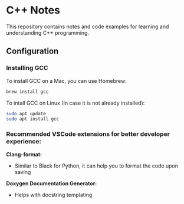 # C++ Notes

This repository contains notes and code examples for learning and understanding C++ programming.

## Configuration

### Installing GCC

To install GCC on a Mac, you can use Homebrew:

```sh
brew install gcc
```

To intall GCC on Linux (In case it is not already installed):
```sh
sudo apt update
sudo apt install gcc
```

### Recommended VSCode extensions for better developer experience:
**Clang-format:**
- Similar to Black for Python, it can help you to format the code upon saving

**Doxygen Documentation Generator:** 
- Helps with docstring templating